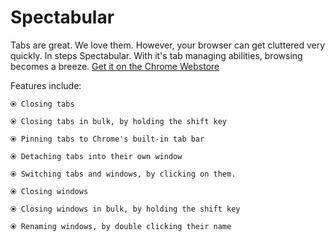 # Spectabular

Tabs are great. We love them. However, your browser can get cluttered very quickly. In steps Spectabular. With it's tab managing abilities, browsing becomes a breeze. [Get it on the Chrome Webstore](https://chrome.google.com/webstore/detail/spectabular/dfbebiockmbbeaookjfmdafnjdbimcnm)

Features include:

    ⦿ Closing tabs
    
    ⦿ Closing tabs in bulk, by holding the shift key
    
    ⦿ Pinning tabs to Chrome's built-in tab bar
    
    ⦿ Detaching tabs into their own window
    
    ⦿ Switching tabs and windows, by clicking on them.
    
    ⦿ Closing windows
    
    ⦿ Closing windows in bulk, by holding the shift key
    
    ⦿ Renaming windows, by double clicking their name
